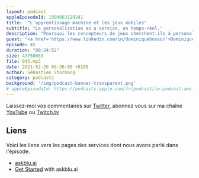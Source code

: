 ```yaml
---
layout: podcast
appleEpisodeId: 1000663120241
title:  "L'apprentissage machine et les jeux mobiles"
subtitle: "La personalisation as a service, en temps-réel."
description: "Pourquoi les concepteurs de jeux cherchent-ils à personaliser, en temps réel, votre expérience ? Comment l'apprentissage automatique peut-il aider à personaliser vos jeux ? Les réponses sont dans cette discussion avec Dominique et Jonathan de askblu.ai, un service de personalisation en temps réel pour les concepteurs de jeux mobiles."
guest: "<a href='https://www.linkedin.com/in/dominiquebusso/'>Dominique Busso</a>, Founder, askblu.ai et <a href='https://www.linkedin.com/in/jonathan-dixon-a339562/'>Jonathan Dixon</a>, CTO & COO, askblu.ai"
episode: 45
duration: "00:24:52"
size: 47750083
file: 045.mp3
date: 2021-02-26 06:30:00 +0100
author: Sébastien Stormacq
category: podcasts
background: '/img/podcast-banner-transparent.png'
# appleEpisodeId: https://podcasts.apple.com/fr/podcast/le-podcast-aws-en-français/id1452118442
---
```


Laissez-moi vos commentaires sur [Twitter](https://twitter.com/sebsto), abonnez vous sur ma chaîne [YouTube](https://www.youtube.com/sebsto) ou [Twitch.tv](https://www.twitch.tv/sebAWS)

## Liens

Voici les liens vers les pages des services dont nous avons parlé dans l'épisode.

- [askblu.ai](https://askblu.ai/)
- [Get Started](https://askblu.ai/integration/) with askblu.ai
